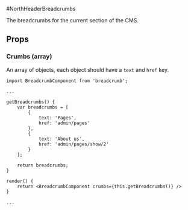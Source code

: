 #NorthHeaderBreadcrumbs

The breadcrumbs for the current section of the CMS.

## Props

### Crumbs (array)

An array of objects, each object should have a `text` and `href` key.

```
import BreadcrumbComponent from 'breadcrumb';

...

getBreadcrumbs() {
    var breadcrumbs = [
        {
            text: 'Pages',
            href: 'admin/pages'
        },
        {
            text: 'About us',
            href: 'admin/pages/show/2'
        }
    ];
    
    return breadcrumbs;
}

render() {
    return <BreadcrumbComponent crumbs={this.getBreadcrumbs()} />
}

...
```